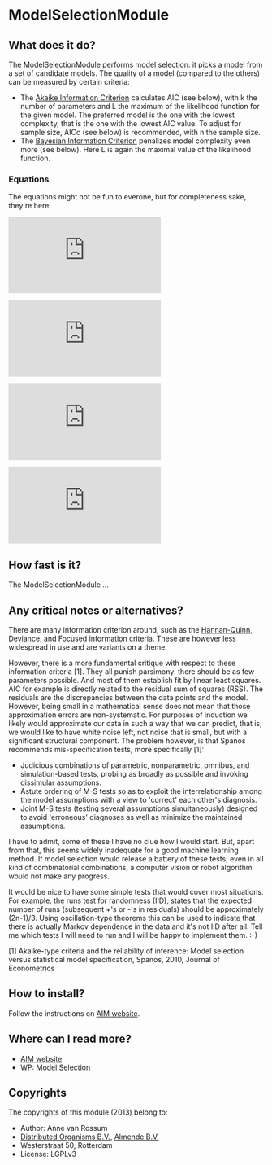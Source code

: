 <!-- Uses markdown syntax for neat display at github. This is the most important thing to your user. Be not afraid that
	you are too long-winded. If you tell someone what the Battacharyya distance is, they probably will appreciate
	that even if they already know. Be also clear about its complexity, say if it is exponential in time or the 
	number of pixels for example. 

	Tips on syntax:
	
	Use pictures:
	  ![picture](https://raw.github.com/git_username/git_repos/master/module_name/some_doc_folder/picture.jpg)

	Use math notation (http://stackoverflow.com/questions/11256433):
	- Experiment on http://latex.codecogs.com/gif.latex?c=\sqrt{E/m} to check your equation
	- Encode the math part c=\sqrt{E/m} on http://www.url-encode-decode.com/urlencode
	- And write it in markdown syntax as:
	   ![equation](http://latex.codecogs.com/gif.latex?c%3D%5Csqrt%7BE%2Fm%7D)
	
	Equations used:
	- AIC=2*k-2*ln(L)
	- AICc=2*k-2*ln(L)+\frac{2*k*(k+1)}{n-k-1}
	- BIC=-2*ln(L)+k*ln(n)
	- L_{max}=\underset{\theta}{\operatorname{max}}\{p(x|\theta,M)\}
-->

# ModelSelectionModule

## What does it do?

The ModelSelectionModule performs model selection: it picks a model from a set of candidate models. The quality of a model (compared to the others) can be measured by certain criteria:

* The [Akaike Information Criterion](https://en.wikipedia.org/wiki/Akaike_information_criterion) calculates AIC (see below), with k the number of parameters and L the maximum of the likelihood function for the given model. The preferred model is the one with the lowest complexity, that is the one with the lowest AIC value. To adjust for sample size, AICc (see below) is recommended, with n the sample size.
* The [Bayesian Information Criterion](https://en.wikipedia.org/wiki/Bayesian_information_criterion) penalizes model complexity even more (see below). Here L is again the maximal value of the likelihood function.

### Equations

The equations might not be fun to everone, but for completeness sake, they're here:

![equation](http://latex.codecogs.com/gif.latex?AIC%3D2*k-2*ln%28L%29)

![equation](http://latex.codecogs.com/gif.latex?AICc%3D2*k-2*ln%28L%29%2B%5Cfrac%7B2*k*%28k%2B1%29%7D%7Bn-k-1%7D) 

![equation](http://latex.codecogs.com/gif.latex?BIC%3D-2*ln%28L%29%2Bk*ln%28n%29)

![equation](http://latex.codecogs.com/gif.latex?L_%7Bmax%7D%3D%5Cunderset%7B%5Ctheta%7D%7B%5Coperatorname%7Bmax%7D%7D%5C%7Bp%28x%7C%5Ctheta%2CM%29%5C%7D)

## How fast is it?

The ModelSelectionModule ...

## Any critical notes or alternatives?

There are many information criterion around, such as the [Hannan-Quinn](https://en.wikipedia.org/wiki/Hannan%E2%80%93Quinn_information_criterion), [Deviance](https://en.wikipedia.org/wiki/Deviance_information_criterion), and [Focused](https://en.wikipedia.org/wiki/Focused_information_criterion) information criteria. These are however less widespread in use and are variants on a theme.

However, there is a more fundamental critique with respect to these information criteria [1]. They all punish parsimony: there should be as few parameters possible. And most of them establish fit by linear least squares. AIC for example is directly related to the residual sum of squares (RSS). The residuals are the discrepancies between the data points and the model. However, being small in a mathematical sense does not mean that those approximation errors are non-systematic. For purposes of induction we likely would approximate our data in such a way that we can predict, that is, we would like to have white noise left, not noise that is small, but with a significant structural component. The problem however, is that Spanos recommends mis-specification tests, more specifically [1]:

* Judicious combinations of parametric, nonparametric, omnibus, and simulation-based tests, probing as broadly as possible and invoking dissimular assumptions.
* Astute ordering of M-S tests so as to exploit the interrelationship among the model assumptions with a view to 'correct' each other's diagnosis.
* Joint M-S tests (testing several assumptions simultaneously) designed to avoid 'erroneous' diagnoses as well as minimize the maintained assumptions.

I have to admit, some of these I have no clue how I would start. But, apart from that, this seems widely inadequate for a good machine learning method. If model selection would release a battery of these tests, even in all kind of combinatorial combinations, a computer vision or robot algorithm would not make any progress.

It would be nice to have some simple tests that would cover most situations. For example, the runs test for randomness (IID), states that the expected number of runs (subsequent +'s or -'s in residuals) should be approximately (2n-1)/3. Using oscillation-type theorems this can be used to indicate that there is actually Markov dependence in the data and it's not IID after all. Tell me which tests I will need to run and I will be happy to implement them. :-)

[1] Akaike-type criteria and the reliability of inference: Model selection versus statistical model specification, Spanos, 2010, Journal of Econometrics

## How to install?

Follow the instructions on [AIM website](http://dobots.github.com/aim-bzr/). 

## Where can I read more?

* [AIM website](http://dobots.github.com/aim-bzr/) 
* [WP: Model Selection](https://en.wikipedia.org/wiki/Model_selection)

## Copyrights
The copyrights of this module (2013) belong to:

- Author: Anne van Rossum
- [Distributed Organisms B.V.](http://www.dobots.nl), [Almende B.V.](http://www.almende.com)
- Westerstraat 50, Rotterdam
- License: LGPLv3


